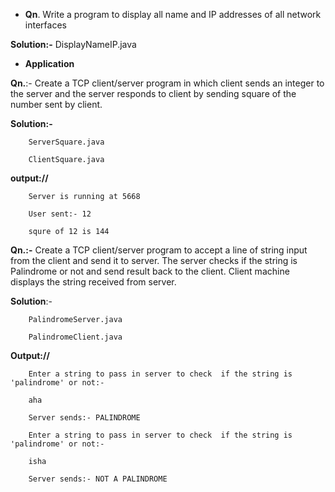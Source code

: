 * **Qn**. Write a program to display all name and IP  addresses of all network interfaces

**Solution:-** DisplayNameIP.java

* **Application**

**Qn.**:- Create a TCP client/server program in which client sends an integer to the server and the server responds to client by sending square of the number sent by  client.

**Solution:-**
        

        ServerSquare.java

        ClientSquare.java

**output://**

        Server is running at 5668

        User sent:- 12

        squre of 12 is 144

**Qn.:-** Create a TCP client/server program to accept a line of string input from the client and send it to server. The server checks if the string is Palindrome or not and 
send result back to the client. Client machine displays the string received from server.

**Solution**:- 

        PalindromeServer.java

        PalindromeClient.java

**Output://**

        Enter a string to pass in server to check  if the string is 'palindrome' or not:- 

        aha

        Server sends:- PALINDROME

        Enter a string to pass in server to check  if the string is 'palindrome' or not:- 

        isha

        Server sends:- NOT A PALINDROME

